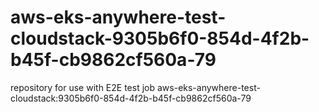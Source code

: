 # aws-eks-anywhere-test-cloudstack-9305b6f0-854d-4f2b-b45f-cb9862cf560a-79
repository for use with E2E test job aws-eks-anywhere-test-cloudstack:9305b6f0-854d-4f2b-b45f-cb9862cf560a-79
